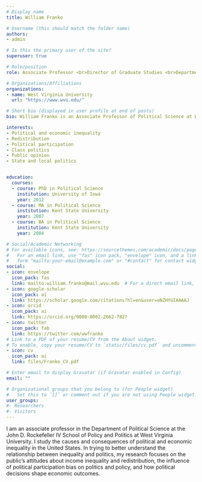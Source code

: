 ```yaml
---
# Display name
title: William Franko

# Username (this should match the folder name)
authors:
- admin

# Is this the primary user of the site?
superuser: true

# Role/position
role: Associate Professor <br>Director of Graduate Studies <br>Department of Political Science

# Organizations/Affiliations
organizations:
- name: West Virginia University
  url: "https://www.wvu.edu/"

# Short bio (displayed in user profile at end of posts)
bio: William Franko is an Associate Professor of Political Science at West Virginia University. His research focuses on the causes and consequences of political and economic inequality.

interests:
- Political and economic inequality
- Redistribution
- Political participation
- Class politics
- Public opinion
- State and local politics


education:
  courses:
  - course: PhD in Political Science
    institution: University of Iowa
    year: 2012
  - course: MA in Political Science
    institution: Kent State University
    year: 2007
  - course: BA in Political Science
    institution: Kent State University
    year: 2004

# Social/Academic Networking
# For available icons, see: https://sourcethemes.com/academic/docs/page-builder/#icons
#   For an email link, use "fas" icon pack, "envelope" icon, and a link in the
#   form "mailto:your-email@example.com" or "#contact" for contact widget.
social:
- icon: envelope
  icon_pack: fas
  link: mailto:william.franko@mail.wvu.edu  # For a direct email link, use "mailto:test@example.org".
- icon: google-scholar
  icon_pack: ai
  link: https://scholar.google.com/citations?hl=en&user=eNZHYGIAAAAJ
- icon: orcid
  icon_pack: ai
  link: https://orcid.org/0000-0002-2662-7827
- icon: twitter
  icon_pack: fab
  link: https://twitter.com/wwfranko
# Link to a PDF of your resume/CV from the About widget.
# To enable, copy your resume/CV to `static/files/cv.pdf` and uncomment the lines below.
- icon: cv
  icon_pack: ai
  link: files/Franko_CV.pdf

# Enter email to display Gravatar (if Gravatar enabled in Config)
email: ""

# Organizational groups that you belong to (for People widget)
#   Set this to `[]` or comment out if you are not using People widget.
user_groups:
#- Researchers
#- Visitors
---
```


I am an associate professor in the Department of Political Science at the John D. Rockefeller IV School of Policy and Politics at West Virginia University. I study the causes and consequences of political and economic inequality in the United States. In trying to better understand the relationship between inequality and politics, my research focuses on the public’s attitudes about income inequality and redistribution, the influence of political participation bias on politics and policy, and how political decisions shape economic outcomes.
